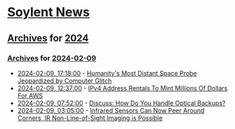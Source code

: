 # [Soylent News](../../../README.md)

## [Archives](../../index.md) for [2024](../index.md)

### [Archives](../../index.md) for [2024-02-09](index.md)

* [2024-02-09, 17:18:00](https://soylentnews.org/article.pl?sid=24/02/07/1620221&from=rss) - [Humanity's Most Distant Space Probe Jeopardized by Computer Glitch](https://soylentnews.org/article.pl?sid=24/02/07/1620221&from=rss)
* [2024-02-09, 12:37:00](https://soylentnews.org/article.pl?sid=24/02/07/1613229&from=rss) - [IPv4 Address Rentals To Mint Millions Of Dollars For AWS](https://soylentnews.org/article.pl?sid=24/02/07/1613229&from=rss)
* [2024-02-09, 07:52:00](https://soylentnews.org/article.pl?sid=24/02/07/167242&from=rss) - [Discuss: How Do You Handle Optical Backups?](https://soylentnews.org/article.pl?sid=24/02/07/167242&from=rss)
* [2024-02-09, 03:05:00](https://soylentnews.org/article.pl?sid=24/02/07/163228&from=rss) - [Infrared Sensors Can Now Peer Around Corners,  IR Non-Line-of-Sight Imaging is Possible](https://soylentnews.org/article.pl?sid=24/02/07/163228&from=rss)
